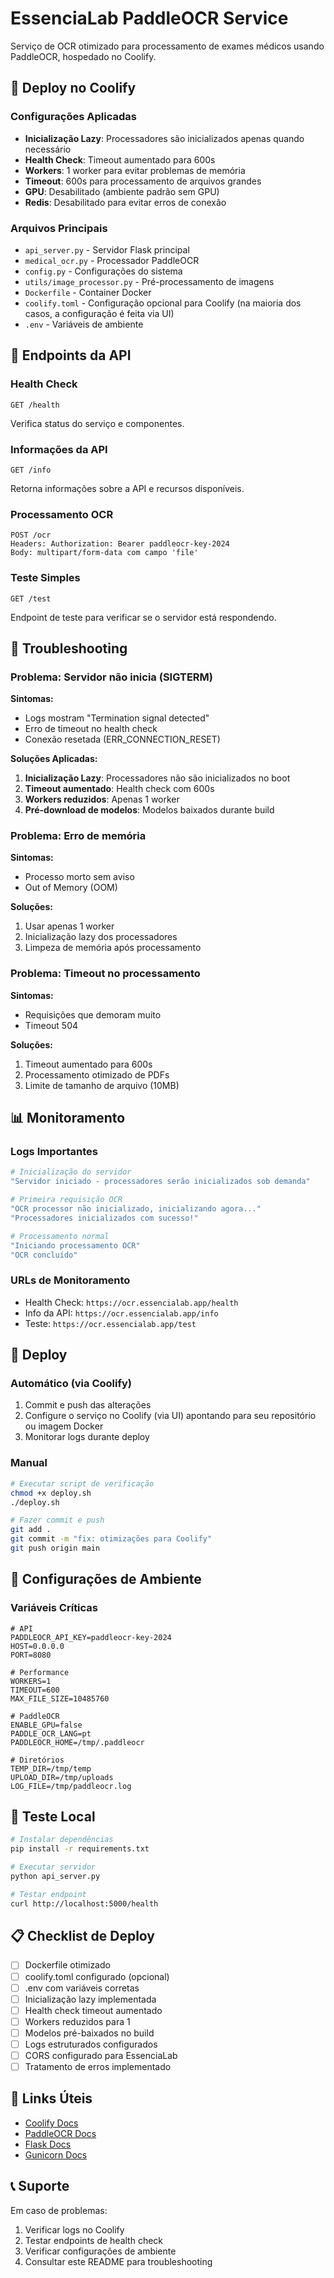 # EssenciaLab PaddleOCR Service

Serviço de OCR otimizado para processamento de exames médicos usando PaddleOCR, hospedado no Coolify.

## 🚀 Deploy no Coolify

### Configurações Aplicadas

- **Inicialização Lazy**: Processadores são inicializados apenas quando necessário
- **Health Check**: Timeout aumentado para 600s
- **Workers**: 1 worker para evitar problemas de memória
- **Timeout**: 600s para processamento de arquivos grandes
- **GPU**: Desabilitado (ambiente padrão sem GPU)
- **Redis**: Desabilitado para evitar erros de conexão

### Arquivos Principais

- `api_server.py` - Servidor Flask principal
- `medical_ocr.py` - Processador PaddleOCR
- `config.py` - Configurações do sistema
- `utils/image_processor.py` - Pré-processamento de imagens
- `Dockerfile` - Container Docker
- `coolify.toml` - Configuração opcional para Coolify (na maioria dos casos, a configuração é feita via UI)
- `.env` - Variáveis de ambiente

## 🔧 Endpoints da API

### Health Check
```
GET /health
```
Verifica status do serviço e componentes.

### Informações da API
```
GET /info
```
Retorna informações sobre a API e recursos disponíveis.

### Processamento OCR
```
POST /ocr
Headers: Authorization: Bearer paddleocr-key-2024
Body: multipart/form-data com campo 'file'
```

### Teste Simples
```
GET /test
```
Endpoint de teste para verificar se o servidor está respondendo.

## 🐛 Troubleshooting

### Problema: Servidor não inicia (SIGTERM)

**Sintomas:**
- Logs mostram "Termination signal detected"
- Erro de timeout no health check
- Conexão resetada (ERR_CONNECTION_RESET)

**Soluções Aplicadas:**
1. **Inicialização Lazy**: Processadores não são inicializados no boot
2. **Timeout aumentado**: Health check com 600s
3. **Workers reduzidos**: Apenas 1 worker
4. **Pré-download de modelos**: Modelos baixados durante build

### Problema: Erro de memória

**Sintomas:**
- Processo morto sem aviso
- Out of Memory (OOM)

**Soluções:**
1. Usar apenas 1 worker
2. Inicialização lazy dos processadores
3. Limpeza de memória após processamento

### Problema: Timeout no processamento

**Sintomas:**
- Requisições que demoram muito
- Timeout 504

**Soluções:**
1. Timeout aumentado para 600s
2. Processamento otimizado de PDFs
3. Limite de tamanho de arquivo (10MB)

## 📊 Monitoramento

### Logs Importantes

```bash
# Inicialização do servidor
"Servidor iniciado - processadores serão inicializados sob demanda"

# Primeira requisição OCR
"OCR processor não inicializado, inicializando agora..."
"Processadores inicializados com sucesso!"

# Processamento normal
"Iniciando processamento OCR"
"OCR concluído"
```

### URLs de Monitoramento

- Health Check: `https://ocr.essencialab.app/health`
- Info da API: `https://ocr.essencialab.app/info`
- Teste: `https://ocr.essencialab.app/test`

## 🔄 Deploy

### Automático (via Coolify)
1. Commit e push das alterações
2. Configure o serviço no Coolify (via UI) apontando para seu repositório ou imagem Docker
3. Monitorar logs durante deploy

### Manual
```bash
# Executar script de verificação
chmod +x deploy.sh
./deploy.sh

# Fazer commit e push
git add .
git commit -m "fix: otimizações para Coolify"
git push origin main
```

## 📝 Configurações de Ambiente

### Variáveis Críticas

```env
# API
PADDLEOCR_API_KEY=paddleocr-key-2024
HOST=0.0.0.0
PORT=8080

# Performance
WORKERS=1
TIMEOUT=600
MAX_FILE_SIZE=10485760

# PaddleOCR
ENABLE_GPU=false
PADDLE_OCR_LANG=pt
PADDLEOCR_HOME=/tmp/.paddleocr

# Diretórios
TEMP_DIR=/tmp/temp
UPLOAD_DIR=/tmp/uploads
LOG_FILE=/tmp/paddleocr.log
```

## 🧪 Teste Local

```bash
# Instalar dependências
pip install -r requirements.txt

# Executar servidor
python api_server.py

# Testar endpoint
curl http://localhost:5000/health
```

## 📋 Checklist de Deploy

- [ ] Dockerfile otimizado
- [ ] coolify.toml configurado (opcional)
- [ ] .env com variáveis corretas
- [ ] Inicialização lazy implementada
- [ ] Health check timeout aumentado
- [ ] Workers reduzidos para 1
- [ ] Modelos pré-baixados no build
- [ ] Logs estruturados configurados
- [ ] CORS configurado para EssenciaLab
- [ ] Tratamento de erros implementado

## 🔗 Links Úteis

- [Coolify Docs](https://docs.coolify.io/)
- [PaddleOCR Docs](https://github.com/PaddlePaddle/PaddleOCR)
- [Flask Docs](https://flask.palletsprojects.com/)
- [Gunicorn Docs](https://gunicorn.org/)

## 📞 Suporte

Em caso de problemas:

1. Verificar logs no Coolify
2. Testar endpoints de health check
3. Verificar configurações de ambiente
4. Consultar este README para troubleshooting
